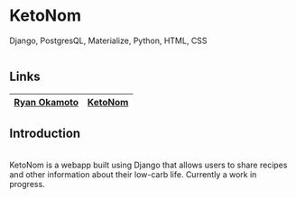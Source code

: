 # KetoNom

Django, PostgresQL, Materialize, Python, HTML, CSS 

<img src="">

<br>

## Links

| <a href="https://www.linkedin.com/in/ryan-okamoto-9a8b19222/" target="_blank"> Ryan Okamoto</a> | <a href="" target="_blank" target="_blank">KetoNom</a> |
|:---:|:---:|

## Introduction
<br>
KetoNom is a webapp built using Django that allows users to share recipes and other information about their low-carb life. Currently a work in progress. 